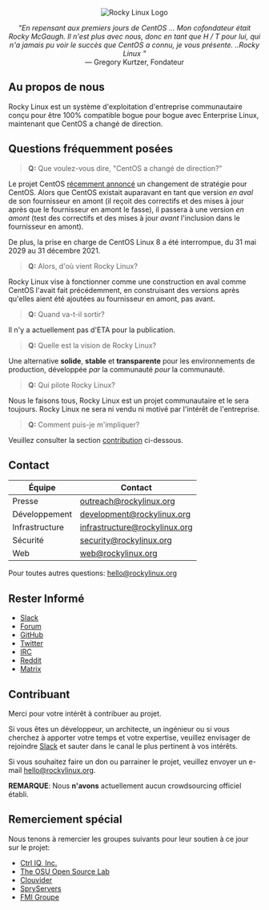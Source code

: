<p align="center">
<img src="https://media.githubusercontent.com/media/rocky-linux/branding/main/logo-text-light%402x.png" alt="Rocky Linux Logo">
</p>

<p align="center">
<i>"En repensant aux premiers jours de CentOS ... Mon cofondateur était Rocky McGaugh. Il n'est plus avec nous, donc en tant que H / T pour lui, qui n'a jamais pu voir le succès que CentOS a connu, je vous présente. ..Rocky Linux "</i><br>
— Gregory Kurtzer, Fondateur
</p>

## Au propos de nous

Rocky Linux est un système d'exploitation d'entreprise communautaire conçu pour être 100% compatible bogue pour bogue avec Enterprise Linux, maintenant que CentOS a changé de direction.

## Questions fréquemment posées

> **Q:** Que voulez-vous dire, "CentOS a changé de direction?"

Le projet CentOS [récemment annoncé](https://blog.centos.org/2020/12/future-is-centos-stream/) un changement de stratégie pour CentOS. Alors que CentOS existait auparavant en tant que version *en aval* de son fournisseur en amont (il reçoit des correctifs et des mises à jour après que le fournisseur en amont le fasse), il passera à une version *en amont* (test des correctifs et des mises à jour *avant* l'inclusion dans le fournisseur en amont).

De plus, la prise en charge de CentOS Linux 8 a été interrompue, du 31 mai 2029 au 31 décembre 2021.

> **Q:** Alors, d'où vient Rocky Linux?

Rocky Linux vise à fonctionner comme une construction en aval comme CentOS l'avait fait précédemment, en construisant des versions après qu'elles aient été ajoutées au fournisseur en amont, pas avant.

> **Q:** Quand va-t-il sortir?

Il n'y a actuellement pas d'ETA pour la publication.

> **Q:** Quelle est la vision de Rocky Linux?

Une alternative **solide**, **stable** et **transparente** pour les environnements de production, développée *par* la communauté *pour* la communauté.

> **Q:** Qui pilote Rocky Linux?

Nous le faisons tous, Rocky Linux est un projet communautaire et le sera toujours. Rocky Linux ne sera ni vendu ni motivé par l'intérêt de l'entreprise.

> **Q:** Comment puis-je m'impliquer?

Veuillez consulter la section [contribution](#Contribuant) ci-dessous.

## Contact

| Équipe                        | Contact                       |
|-------------------------------|-------------------------------|
| Presse                        | outreach@rockylinux.org       |
| Développement                 | development@rockylinux.org    |
| Infrastructure                | infrastructure@rockylinux.org |
| Sécurité                      | security@rockylinux.org       |
| Web                           | web@rockylinux.org            |


Pour toutes autres questions: hello@rockylinux.org

## Rester Informé

* [Slack](https://join.slack.com/t/hpcng/shared_invite/zt-k5z04bsh-1uqpaD1NsYVP73vzc3uKdQ)
* [Forum](https://forums.rockylinux.org/)
* [GitHub](https://github.com/rocky-linux/)
* [Twitter](https://twitter.com/rocky_linux)
* [IRC](https://webchat.freenode.net/?channels=rockylinux)
* [Reddit](https://www.reddit.com/r/RockyLinux)
* [Matrix](https://matrix.to/#/+rockylinux:matrix.org)

## Contribuant

Merci pour votre intérêt à contribuer au projet.

Si vous êtes un développeur, un architecte, un ingénieur ou si vous cherchez à apporter votre temps et votre expertise, veuillez envisager de rejoindre [Slack](https://join.slack.com/t/hpcng/shared_invite/zt-k5z04bsh-1uqpaD1NsYVP73vzc3uKdQ) et sauter dans le canal le plus pertinent à vos intérêts.

Si vous souhaitez faire un don ou parrainer le projet, veuillez envoyer un e-mail hello@rockylinux.org. 

**REMARQUE**: Nous **n'avons** actuellement aucun crowdsourcing officiel établi.

## Remerciement spécial

Nous tenons à remercier les groupes suivants pour leur soutien à ce jour sur le projet:
* [Ctrl IQ, Inc.](https://www.ctrl-cmd.com)
* [The OSU Open Source Lab](https://osuosl.org/)
* [Clouvider](https://www.clouvider.co.uk/)
* [SpryServers](https://www.spryservers.net/)
* [FMI Groupe](https://www.fmi.fr/)
